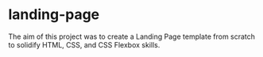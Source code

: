 # landing-page
The aim of this project was to create a Landing Page template from scratch to solidify HTML, CSS, and CSS Flexbox skills.

